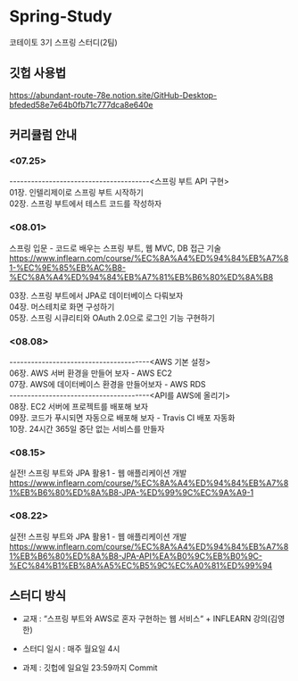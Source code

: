 # Spring-Study
코테이토 3기 스프링 스터디(2팀)


## 깃헙 사용법  
https://abundant-route-78e.notion.site/GitHub-Desktop-bfeded58e7e64b0fb71c777dca8e640e
## 커리큘럼 안내  

### <07.25>  
---------------------------------------<스프링 부트 API 구현>   
01장. 인텔리제이로 스프링 부트 시작하기  
02장. 스프링 부트에서 테스트 코드를 작성하자  

### <08.01>  
<INFLEARN> 스프링 입문 - 코드로 배우는 스프링 부트, 웹 MVC, DB 접근 기술  
https://www.inflearn.com/course/%EC%8A%A4%ED%94%84%EB%A7%81-%EC%9E%85%EB%AC%B8-%EC%8A%A4%ED%94%84%EB%A7%81%EB%B6%80%ED%8A%B8  

03장. 스프링 부트에서 JPA로 데이터베이스 다뤄보자  
04장. 머스테치로 화면 구성하기  
05장. 스프링 시큐리티와 OAuth 2.0으로 로그인 기능 구현하기  

### <08.08>  
  
---------------------------------------<AWS 기본 설정>  
06장. AWS 서버 환경을 만들어 보자 - AWS EC2  
07장. AWS에 데이터베이스 환경을 만들어보자 - AWS RDS  
---------------------------------------<API를 AWS에 올리기>   
08장. EC2 서버에 프로젝트를 배포해 보자  
09장. 코드가 푸시되면 자동으로 배포해 보자 - Travis CI 배포 자동화  
10장. 24시간 365일 중단 없는 서비스를 만들자 

### <08.15>  
<INFLERAN> 실전! 스프링 부트와 JPA 활용1 - 웹 애플리케이션 개발  
https://www.inflearn.com/course/%EC%8A%A4%ED%94%84%EB%A7%81%EB%B6%80%ED%8A%B8-JPA-%ED%99%9C%EC%9A%A9-1  

### <08.22>  
<INFLERAN> 실전! 스프링 부트와 JPA 활용1 - 웹 애플리케이션 개발  
https://www.inflearn.com/course/%EC%8A%A4%ED%94%84%EB%A7%81%EB%B6%80%ED%8A%B8-JPA-API%EA%B0%9C%EB%B0%9C-%EC%84%B1%EB%8A%A5%EC%B5%9C%EC%A0%81%ED%99%94  


## 스터디 방식  
- 교재 : “스프링 부트와 AWS로 혼자 구현하는 웹 서비스“  + INFLEARN 강의(김영한)

- 스터디 일시 : 매주 월요일 4시  

- 과제 : 깃헙에 일요일 23:59까지 Commit    
